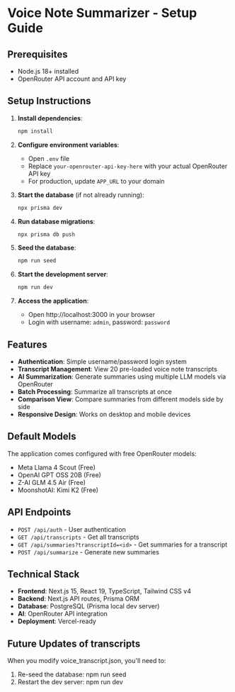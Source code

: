 # Voice Note Summarizer - Setup Guide

## Prerequisites
- Node.js 18+ installed
- OpenRouter API account and API key

## Setup Instructions

1. **Install dependencies**:
   ```bash
   npm install
   ```

2. **Configure environment variables**:
   - Open `.env` file
   - Replace `your-openrouter-api-key-here` with your actual OpenRouter API key
   - For production, update `APP_URL` to your domain

3. **Start the database** (if not already running):
   ```bash
   npx prisma dev
   ```

4. **Run database migrations**:
   ```bash
   npx prisma db push
   ```

5. **Seed the database**:
   ```bash
   npm run seed
   ```

6. **Start the development server**:
   ```bash
   npm run dev
   ```

7. **Access the application**:
   - Open http://localhost:3000 in your browser
   - Login with username: `admin`, password: `password`

## Features

- **Authentication**: Simple username/password login system
- **Transcript Management**: View 20 pre-loaded voice note transcripts
- **AI Summarization**: Generate summaries using multiple LLM models via OpenRouter
- **Batch Processing**: Summarize all transcripts at once
- **Comparison View**: Compare summaries from different models side by side
- **Responsive Design**: Works on desktop and mobile devices

## Default Models

The application comes configured with free OpenRouter models:
- Meta Llama 4 Scout (Free)
- OpenAI GPT OSS 20B (Free)
- Z-AI GLM 4.5 Air (Free)
- MoonshotAI: Kimi K2 (Free)

## API Endpoints

- `POST /api/auth` - User authentication
- `GET /api/transcripts` - Get all transcripts
- `GET /api/summaries?transcriptId=<id>` - Get summaries for a transcript
- `POST /api/summarize` - Generate new summaries

## Technical Stack

- **Frontend**: Next.js 15, React 19, TypeScript, Tailwind CSS v4
- **Backend**: Next.js API routes, Prisma ORM
- **Database**: PostgreSQL (Prisma local dev server)
- **AI**: OpenRouter API integration
- **Deployment**: Vercel-ready

## Future Updates of transcripts

When you modify voice_transcript.json, you'll need to:
1. Re-seed the database: npm run seed
2. Restart the dev server: npm run dev